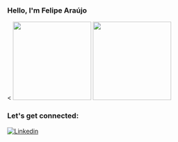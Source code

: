 ### Hello, I'm Felipe Araújo

<div>
  < <img height="180em" src="https://github-readme-stats.vercel.app/api?username=FelipeAraujo32&show_icons=true&theme=dark"/>
 <img height="180em" src="https://github-readme-stats.vercel.app/api/top-langs/?username=FelipeAraujo32&layout=compact&theme=dark"/>

 ### Let's get connected:

 [![Linkedin](https://img.shields.io/badge/LinkedIn-0077B5?style=for-the-badge&logo=linkedin&logoColor=white)](www.linkedin.com/in/felipearaujodev32)

</div>
